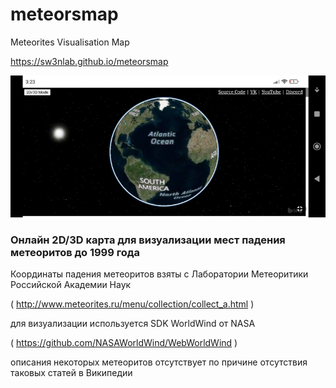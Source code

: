 # meteorsmap
Meteorites Visualisation Map

https://sw3nlab.github.io/meteorsmap

![image](https://raw.githubusercontent.com/sw3nlab/meteorsmap/main/preview.jpg)

### Онлайн 2D/3D карта для визуализации мест падения метеоритов до 1999 года 

Координаты падения метеоритов взяты с Лаборатории Метеоритики Российской Академии Наук

( http://www.meteorites.ru/menu/collection/collect_a.html )


для визуализации используется SDK WorldWind от NASA

( https://github.com/NASAWorldWind/WebWorldWind )



описания некоторых метеоритов отсутствует по причине отсутствия таковых статей в Википедии

